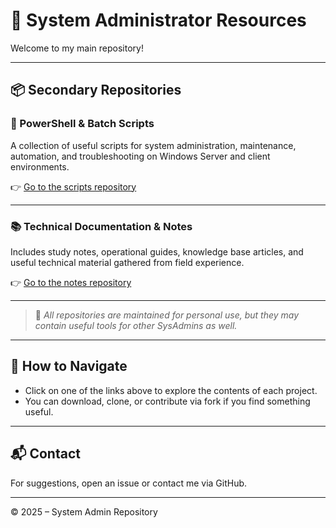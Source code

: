 # 📁 System Administrator Resources

Welcome to my main repository!

---

## 📦 Secondary Repositories

### 🔧 PowerShell & Batch Scripts

A collection of useful scripts for system administration, maintenance, automation, and troubleshooting on Windows Server and client environments.

👉 [Go to the scripts repository](https://github.com/ab-sysadmin/powershell-scripts)

---

### 📚 Technical Documentation & Notes

Includes study notes, operational guides, knowledge base articles, and useful technical material gathered from field experience.

👉 [Go to the notes repository](https://github.com/ab-sysadmin/notebook)

---

> 🔐 *All repositories are maintained for personal use, but they may contain useful tools for other SysAdmins as well.*

---

## 🧭 How to Navigate

- Click on one of the links above to explore the contents of each project.
- You can download, clone, or contribute via fork if you find something useful.

---

## 📬 Contact

For suggestions, open an issue or contact me via GitHub.

---

© 2025 – System Admin Repository
